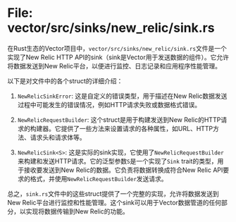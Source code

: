 # File: vector/src/sinks/new_relic/sink.rs

在Rust生态的Vector项目中，`vector/src/sinks/new_relic/sink.rs`文件是一个实现了New Relic HTTP API的sink（sink是Vector用于发送数据的组件）。它允许将数据发送到New Relic平台，以便进行监控、日志记录和应用程序性能管理。

以下是对文件中的各个struct的详细介绍：

1. `NewRelicSinkError`: 这是自定义的错误类型，用于描述在New Relic数据发送过程中可能发生的错误情况，例如HTTP请求失败或数据格式错误。

2. `NewRelicRequestBuilder`: 这个struct是用于构建发送到New Relic的HTTP请求的构建器。它提供了一些方法来设置请求的各种属性，如URL、HTTP方法、请求头和请求体等。

3. `NewRelicSink<S>`: 这是实际的sink实现，它使用了`NewRelicRequestBuilder`来构建和发送HTTP请求。它的泛型参数`S`是一个实现了`Sink` trait的类型，用于接收要发送到New Relic的数据。它负责将数据转换成符合New Relic API要求的格式，并使用`NewRelicRequestBuilder`发送请求。

总之，`sink.rs`文件中的这些struct提供了一个完整的实现，允许将数据发送到New Relic平台进行监控和性能管理。这个sink可以用于Vector数据管道的任何部分，以实现将数据传输到New Relic的功能。

